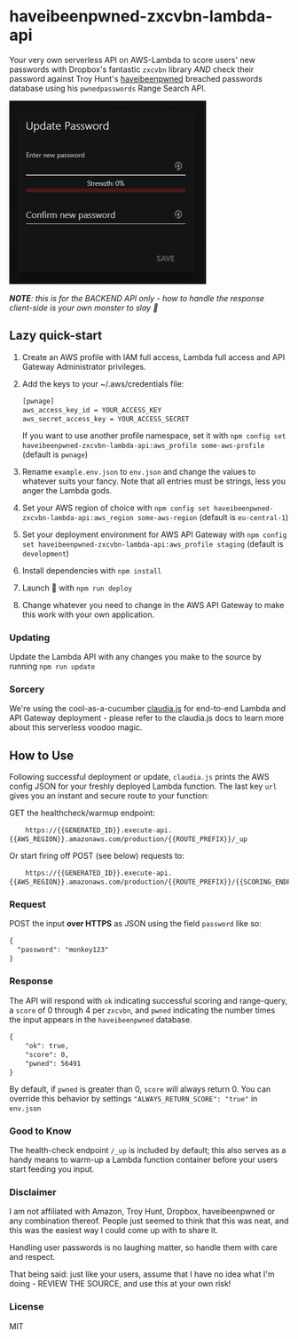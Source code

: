 # haveibeenpwned-zxcvbn-lambda-api
Your very own serverless API on AWS-Lambda to score users' new passwords with Dropbox's fantastic `zxcvbn` library _AND_ check their password against Troy Hunt's [haveibeenpwned](https://haveibeenpwned.com/) breached passwords database using his `pwnedpasswords` Range Search API.

![API in Action](.github/pwnage.gif?raw=true "API in Action")

_**NOTE**: this is for the BACKEND API only - how to handle the response client-side is your own monster to slay :dragon_face:_

## Lazy quick-start
1. Create an AWS profile with IAM full access, Lambda full access and API Gateway Administrator privileges.
2. Add the keys to your ~/.aws/credentials file:
    ```
    [pwnage]
    aws_access_key_id = YOUR_ACCESS_KEY
    aws_secret_access_key = YOUR_ACCESS_SECRET
    ```
    If you want to use another profile namespace, set it with `npm config set haveibeenpwned-zxcvbn-lambda-api:aws_profile some-aws-profile`  (default is `pwnage`)

1. Rename `example.env.json` to `env.json` and change the values to whatever suits your fancy. Note that all entries must be strings, less you anger the Lambda gods.
2. Set your AWS region of choice with `npm config set haveibeenpwned-zxcvbn-lambda-api:aws_region some-aws-region` (default is `eu-central-1`)
3. Set your deployment environment for AWS API Gateway with `npm config set haveibeenpwned-zxcvbn-lambda-api:aws_profile staging` (default is `development`)
4. Install dependencies with `npm install`
5. Launch 🚀 with `npm run deploy`
6. Change whatever you need to change in the AWS API Gateway to make this work with your own application.

### Updating
Update the Lambda API with any changes you make to the source by running `npm run update`


### Sorcery
We're using the cool-as-a-cucumber [claudia.js](https://claudiajs.com/documentation.html) for end-to-end Lambda and API Gateway deployment - please refer to the claudia.js docs to learn more about this serverless voodoo magic.

## How to Use

Following successful deployment or update, `claudia.js` prints the AWS config JSON for your freshly deployed Lambda function. The last key `url` gives you an instant and secure route to your function:

GET the healthcheck/warmup endpoint:
```
    https://{{GENERATED_ID}}.execute-api.{{AWS_REGION}}.amazonaws.com/production/{{ROUTE_PREFIX}}/_up
```

Or start firing off POST (see below) requests to:
```
    https://{{GENERATED_ID}}.execute-api.{{AWS_REGION}}.amazonaws.com/production/{{ROUTE_PREFIX}}/{{SCORING_ENDPOINT}}
```

### Request
POST the input **over HTTPS** as JSON using the field `password` like so:
```
{
  "password": "monkey123"
}
```
### Response
The API will respond with `ok` indicating successful scoring and range-query, a `score` of 0 through 4 per `zxcvbn`, and `pwned` indicating the number times the input appears in the `haveibeenpwned` database.

```
{
    "ok": true,
    "score": 0,
    "pwned": 56491
}
```
By default, if `pwned` is greater than 0, `score` will always return 0. You can override this behavior by settings `"ALWAYS_RETURN_SCORE": "true"` in `env.json`

### Good to Know
The health-check endpoint `/_up` is included by default; this also serves as a handy means to warm-up a Lambda function container before your users start feeding you input.

### Disclaimer
I am not affiliated with Amazon, Troy Hunt, Dropbox, haveibeenpwned or any combination thereof. People just seemed to think that this was neat, and this was the easiest way I could come up with to share it.

Handling user passwords is no laughing matter, so handle them with care and respect.

That being said: just like your users, assume that I have no idea what I'm doing - REVIEW THE SOURCE, and use this at your own risk!

### License
MIT
